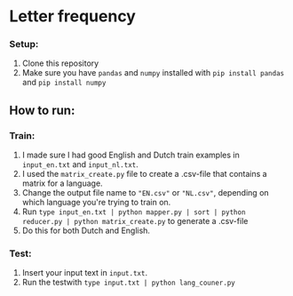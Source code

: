 # Letter frequency

### Setup:
1. Clone this repository
2. Make sure you have `pandas` and `numpy` installed with `pip install pandas` and `pip install numpy`

## How to run:
### Train:
1. I made sure I had good English and Dutch train examples in `input_en.txt` and `input_nl.txt`.
2. I used the `matrix_create.py` file to create a .csv-file that contains a matrix for a language.
3. Change the output file name to `"EN.csv"` or `"NL.csv"`, depending on which language you're trying to train on.
4. Run `type input_en.txt | python mapper.py | sort | python reducer.py | python matrix_create.py` to generate a .csv-file
5. Do this for both Dutch and English.

### Test:
1. Insert your input text in `input.txt`.
2. Run the testwith `type input.txt | python lang_couner.py`